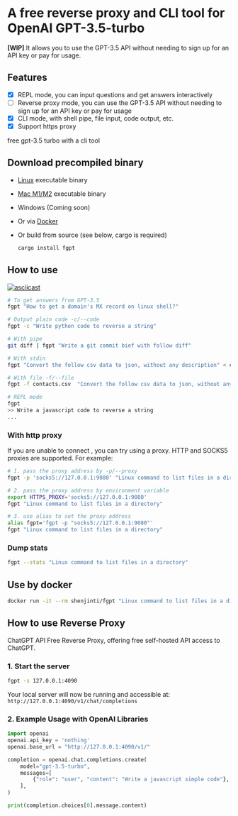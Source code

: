 # A free reverse proxy and CLI tool for OpenAI GPT-3.5-turbo

**[WIP]**
It allows you to use the GPT-3.5 API without needing to sign up for an API key or pay for usage.

## Features

- [x] REPL mode, you can input questions and get answers interactively
- [ ] Reverse proxy mode, you can use the GPT-3.5 API without needing to sign up for an API key or pay for usage
- [x] CLI mode, with shell pipe, file input, code output, etc.
- [x] Support https proxy

free gpt-3.5 turbo with a cli tool

## Download precompiled binary

- [Linux](https://github.com/shenjinti/fgpt/releases/download/v0.1.1/fgpt-linux-v0.1.1.tar.gz) executable binary
- [Mac M1/M2](https://github.com/shenjinti/fgpt/releases/download/v0.1.1/fgpt-mac_aarch64.tar.gz) executable binary
- Windows (Coming soon)
- Or via [Docker](https://hub.docker.com/r/shenjinti/fgpt)
- Or build from source (see below, cargo is required)

    ```bash
    cargo install fgpt
    ```

## How to use

[![asciicast](https://asciinema.org/a/654921.svg)](https://asciinema.org/a/654921)

```bash
# To get answers from GPT-3.5
fgpt "How to get a domain's MX record on linux shell?"

# Output plain code -c/--code
fgpt -c "Write python code to reverse a string"

# With pipe
git diff | fgpt "Write a git commit bief with follow diff"

# With stdin
fgpt "Convert the follow csv data to json, without any description" < contacts.csv

# With file -f/--file
fgpt -f contacts.csv  "Convert the follow csv data to json, without any description"

# REPL mode
fgpt
>> Write a javascript code to reverse a string
...
```

### With http proxy

If you are unable to connect , you can try using a proxy. HTTP and SOCKS5 proxies are supported. For example:

```bash
# 1. pass the proxy address by -p/--proxy
fgpt -p 'socks5://127.0.0.1:9080' "Linux command to list files in a directory"

# 2. pass the proxy address by environment variable
export HTTPS_PROXY='socks5://127.0.0.1:9080'
fgpt "Linux command to list files in a directory"

# 3. use alias to set the proxy address
alias fgpt='fgpt -p "socks5://127.0.0.1:9080"'
fgpt "Linux command to list files in a directory"
```

### Dump stats

```bash
fgpt --stats "Linux command to list files in a directory"
```

## Use by docker

```bash
docker run -it --rm shenjinti/fgpt "Linux command to list files in a directory"
```

## How to use Reverse Proxy

ChatGPT API Free Reverse Proxy, offering free self-hosted API access to ChatGPT.

### 1. Start the server

```bash
fgpt -s 127.0.0.1:4090
```

Your local server will now be running and accessible at: `http://127.0.0.1:4090/v1/chat/completions`

### 2. Example Usage with OpenAI Libraries

```python
import openai
openai.api_key = 'nothing'
openai.base_url = "http://127.0.0.1:4090/v1/"

completion = openai.chat.completions.create(
    model="gpt-3.5-turbo",
    messages=[
        {"role": "user", "content": "Write a javascript simple code"},
    ],
)

print(completion.choices[0].message.content)
```
